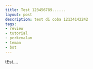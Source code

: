 ```yaml
---
title: Test 123456789......
layout: post
description: test di coba 12134142242
tags:
- review
- tutorial
- perkenalan
- teman
- bot
---
```


tEst....
